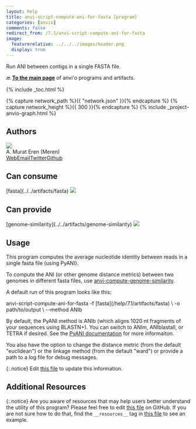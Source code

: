 ```yaml
---
layout: help
title: anvi-script-compute-ani-for-fasta [program]
categories: [anvio]
comments: false
redirect_from: /7.1/anvi-script-compute-ani-for-fasta
image:
  featurerelative: ../../../images/header.png
  display: true
---
```


Run ANI between contigs in a single FASTA file.

🔙 **[To the main page](../../)** of anvi'o programs and artifacts.


{% include _toc.html %}
<div id="svg" class="subnetwork"></div>
{% capture network_path %}{{ "network.json" }}{% endcapture %}
{% capture network_height %}{{ 300 }}{% endcapture %}
{% include _project-anvio-graph.html %}


## Authors

<div class="anvio-person"><div class="anvio-person-info"><div class="anvio-person-photo"><img class="anvio-person-photo-img" src="../../images/authors/meren.jpg" /></div><div class="anvio-person-info-box"><span class="anvio-person-name">A. Murat Eren (Meren)</span><div class="anvio-person-social-box"><a href="http://meren.org" class="person-social" target="_blank"><i class="fa fa-fw fa-home"></i>Web</a><a href="mailto:a.murat.eren@gmail.com" class="person-social" target="_blank"><i class="fa fa-fw fa-envelope-square"></i>Email</a><a href="http://twitter.com/merenbey" class="person-social" target="_blank"><i class="fa fa-fw fa-twitter-square"></i>Twitter</a><a href="http://github.com/meren" class="person-social" target="_blank"><i class="fa fa-fw fa-github"></i>Github</a></div></div></div></div>



## Can consume


<p style="text-align: left" markdown="1"><span class="artifact-r">[fasta](../../artifacts/fasta) <img src="../../images/icons/FASTA.png" class="artifact-icon-mini" /></span></p>


## Can provide


<p style="text-align: left" markdown="1"><span class="artifact-p">[genome-similarity](../../artifacts/genome-similarity) <img src="../../images/icons/CONCEPT.png" class="artifact-icon-mini" /></span></p>


## Usage


This program computes the average nucleotide identity between reads in a single fasta file (using PyANI). 

To compute the ANI (or other genome distance metrics) between two genomes in different fasta files, use <span class="artifact-n">[anvi-compute-genome-similarity](/help/7.1/programs/anvi-compute-genome-similarity)</span>. 

A default run of this program looks like this: 

<div class="codeblock" markdown="1">
anvi&#45;script&#45;compute&#45;ani&#45;for&#45;fasta &#45;f <span class="artifact&#45;n">[fasta](/help/7.1/artifacts/fasta)</span> \ 
                                  &#45;o path/to/output \
                                  &#45;&#45;method ANIb
</div>

By default, the PyANI method is ANIb (which aligns 1020 nt fragments of your sequences using BLASTN+). You can switch to ANIm, ANIblastall, or TETRA if desired. See the [PyANI documentation](https://github.com/widdowquinn/pyani) for more informaiton. 

You also have the option to change the distance metric (from the default "euclidean") or the linkage method (from the default "ward") or provide a path to a log file for debug messages. 


{:.notice}
Edit [this file](https://github.com/merenlab/anvio/tree/master/anvio/docs/programs/anvi-script-compute-ani-for-fasta.md) to update this information.


## Additional Resources



{:.notice}
Are you aware of resources that may help users better understand the utility of this program? Please feel free to edit [this file](https://github.com/merenlab/anvio/tree/master/bin/anvi-script-compute-ani-for-fasta) on GitHub. If you are not sure how to do that, find the `__resources__` tag in [this file](https://github.com/merenlab/anvio/blob/master/bin/anvi-interactive) to see an example.
